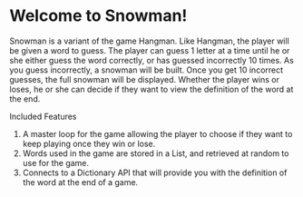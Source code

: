 # Welcome to Snowman!

Snowman is a variant of the game Hangman. Like Hangman, the player will be given a word to guess. The player can guess 1 letter at a time until he or she either guess the word correctly, or has guessed incorrectly 10 times. As you guess incorrectly, a snowman will be built. Once you get 10 incorrect guesses, the full snowman will be displayed. Whether the player wins or loses, he or she can decide if they want to view the definition of the word at the end.  

Included Features
1. A master loop for the game allowing the player to choose if they want to keep playing once they win or lose. 
2. Words used in the game are stored in a List, and retrieved at random to use for the game.
3. Connects to a Dictionary API that will provide you with the definition of the word at the end of a game. 
